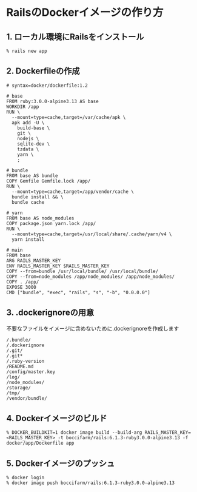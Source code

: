 # RailsのDockerイメージの作り方

## 1. ローカル環境にRailsをインストール

```console
% rails new app
```

## 2. Dockerfileの作成

```dockerfile:docker/app/Dockerfile
# syntax=docker/dockerfile:1.2

# base
FROM ruby:3.0.0-alpine3.13 AS base
WORKDIR /app
RUN \
  --mount=type=cache,target=/var/cache/apk \
  apk add -U \
    build-base \
    git \
    nodejs \
    sqlite-dev \
    tzdata \
    yarn \
    ;

# bundle
FROM base AS bundle
COPY Gemfile Gemfile.lock /app/
RUN \
  --mount=type=cache,target=/app/vendor/cache \
  bundle install && \
  bundle cache

# yarn
FROM base AS node_modules
COPY package.json yarn.lock /app/
RUN \
  --mount=type=cache,target=/usr/local/share/.cache/yarn/v4 \
  yarn install

# main
FROM base
ARG RAILS_MASTER_KEY
ENV RAILS_MASTER_KEY $RAILS_MASTER_KEY
COPY --from=bundle /usr/local/bundle/ /usr/local/bundle/
COPY --from=node_modules /app/node_modules/ /app/node_modules/
COPY . /app/
EXPOSE 3000
CMD ["bundle", "exec", "rails", "s", "-b", "0.0.0.0"]
```

## 3. .dockerignoreの用意

不要なファイルをイメージに含めないために.dockerignoreを作成します

```:app/.dockerignore
/.bundle/
/.dockerignore
/.git/
/.git*
/.ruby-version
/README.md
/config/master.key
/log/
/node_modules/
/storage/
/tmp/
/vendor/bundle/
```

## 4. Dockerイメージのビルド

```console
% DOCKER_BUILDKIT=1 docker image build --build-arg RAILS_MASTER_KEY=<RAILS_MASTER_KEY> -t boccifarm/rails:6.1.3-ruby3.0.0-alpine3.13 -f docker/app/Dockerfile app
```

## 5. Dockerイメージのプッシュ

```
% docker login
% docker image push boccifarm/rails:6.1.3-ruby3.0.0-alpine3.13
```

